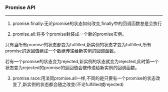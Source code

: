 ### Promise API
---

1. promise.finally:无论promise的状态如何改变,finally中的回调函数总是会执行

2. promise.all:将多个promise封装成一个新的promise实例。

只有当所有promise的状态都变为fulfilled,新实例的状态才变为fulfilled,所有promise的返回值组成一个数组传递给新实例的回调函数。

若有一个promise的状态变为rejected,新实例的状态就变为rejected,此时第一个状态变为rejected的promise的返回值会被传递给新实例的回调函数。

3. promise.race:用法同promise.all一样,不同的是只要有一个promise的状态改变了,新实例的状态都会随之改变(不论fulfilled或rejected)